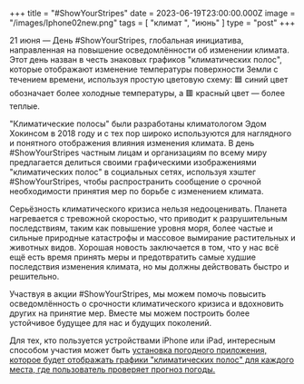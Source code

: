 +++
title = "#ShowYourStripes"
date = 2023-06-19T23:00:00.000Z
image = "/images/Iphone02new.png"
tags = [ "климат ", "июнь" ]
type = "post"
+++

21 июня — День #ShowYourStripes, глобальная инициатива, направленная на повышение осведомлённости об изменении климата. Этот день назван в честь знаковых графиков "климатических полос", которые отображают изменение температуры поверхности Земли с течением времени, используя простую цветовую схему: 🟦 синий цвет обозначает более холодные температуры, а 🟥 красный цвет — более теплые.

"Климатические полосы" были разработаны климатологом Эдом Хокинсом в 2018 году и с тех пор широко используются для наглядного и понятного отображения влияния изменения климата. В день #ShowYourStripes частным лицам и организациям по всему миру предлагается делиться своими графическими изображениями "климатических полос" в социальных сетях, используя хэштег #ShowYourStripes, чтобы распространить сообщение о срочной необходимости принятия мер по борьбе с изменением климата.

Серьёзность климатического кризиса нельзя недооценивать. Планета нагревается с тревожной скоростью, что приводит к разрушительным последствиям, таким как повышение уровня моря, более частые и сильные природные катастрофы и массовое вымирание растительных и животных видов. Хорошая новость заключается в том, что у нас всё ещё есть время принять меры и предотвратить самые худшие последствия изменения климата, но мы должны действовать быстро и решительно.

Участвуя в акции #ShowYourStripes, мы можем помочь повысить осведомлённость о срочности климатического кризиса и вдохновить других на принятие мер. Вместе мы можем построить более устойчивое будущее для нас и будущих поколений.

Для тех, кто пользуется устройствами iPhone или iPad, интересным способом участия может быть [установка погодного приложения, которое будет отображать графики "климатических полос" для каждого места, где пользователь проверяет прогноз погоды.](https://climacam.com/ "Weather & Climate Tracker")
